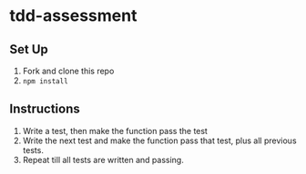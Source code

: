 # tdd-assessment

## Set Up

1. Fork and clone this repo
1. `npm install`

## Instructions

1. Write a test, then make the function pass the test
1. Write the next test and make the function pass that test, plus all previous tests.
1. Repeat till all tests are written and passing.
